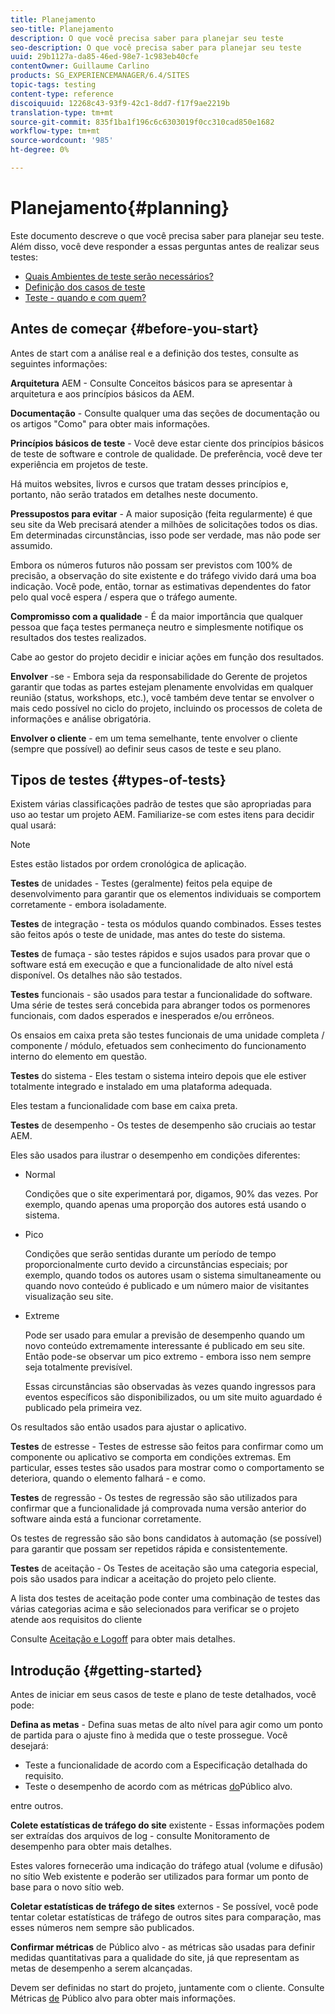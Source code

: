 ```yaml
---
title: Planejamento
seo-title: Planejamento
description: O que você precisa saber para planejar seu teste
seo-description: O que você precisa saber para planejar seu teste
uuid: 29b1127a-da85-46ed-98e7-1c983eb40cfe
contentOwner: Guillaume Carlino
products: SG_EXPERIENCEMANAGER/6.4/SITES
topic-tags: testing
content-type: reference
discoiquuid: 12268c43-93f9-42c1-8dd7-f17f9ae2219b
translation-type: tm+mt
source-git-commit: 835f1ba1f196c6c6303019f0cc310cad850e1682
workflow-type: tm+mt
source-wordcount: '985'
ht-degree: 0%

---
```



# Planejamento{#planning}

Este documento descreve o que você precisa saber para planejar seu teste. Além disso, você deve responder a essas perguntas antes de realizar seus testes:

* [Quais Ambientes de teste serão necessários?](/help/sites-developing/test-environments.md)
* [Definição dos casos de teste](/help/sites-developing/test-cases.md)
* [Teste - quando e com quem?](/help/sites-developing/when-who.md)

## Antes de começar {#before-you-start}

Antes de start com a análise real e a definição dos testes, consulte as seguintes informações:

**Arquitetura** AEM - Consulte Conceitos básicos para se apresentar à arquitetura e aos princípios básicos da AEM.

**Documentação** - Consulte qualquer uma das seções de documentação ou os artigos &quot;Como&quot; para obter mais informações.

**Princípios básicos de teste** - Você deve estar ciente dos princípios básicos de teste de software e controle de qualidade. De preferência, você deve ter experiência em projetos de teste.

Há muitos websites, livros e cursos que tratam desses princípios e, portanto, não serão tratados em detalhes neste documento.

**Pressupostos para evitar** - A maior suposição (feita regularmente) é que seu site da Web precisará atender a milhões de solicitações todos os dias. Em determinadas circunstâncias, isso pode ser verdade, mas não pode ser assumido.

Embora os números futuros não possam ser previstos com 100% de precisão, a observação do site existente e do tráfego vivido dará uma boa indicação. Você pode, então, tornar as estimativas dependentes do fator pelo qual você espera / espera que o tráfego aumente.

**Compromisso com a qualidade** - É da maior importância que qualquer pessoa que faça testes permaneça neutro e simplesmente notifique os resultados dos testes realizados.

Cabe ao gestor do projeto decidir e iniciar ações em função dos resultados.

**Envolver** -se - Embora seja da responsabilidade do Gerente de projetos garantir que todas as partes estejam plenamente envolvidas em qualquer reunião (status, workshops, etc.), você também deve tentar se envolver o mais cedo possível no ciclo do projeto, incluindo os processos de coleta de informações e análise obrigatória.

**Envolver o cliente** - em um tema semelhante, tente envolver o cliente (sempre que possível) ao definir seus casos de teste e seu plano.

## Tipos de testes {#types-of-tests}

Existem várias classificações padrão de testes que são apropriadas para uso ao testar um projeto AEM. Familiarize-se com estes itens para decidir qual usará:

>[!NOTE]
>
>Estes estão listados por ordem cronológica de aplicação.

**Testes** de unidades - Testes (geralmente) feitos pela equipe de desenvolvimento para garantir que os elementos individuais se comportem corretamente - embora isoladamente.

**Testes** de integração - testa os módulos quando combinados. Esses testes são feitos após o teste de unidade, mas antes do teste do sistema.

**Testes** de fumaça - são testes rápidos e sujos usados para provar que o software está em execução e que a funcionalidade de alto nível está disponível. Os detalhes não são testados.

**Testes** funcionais - são usados para testar a funcionalidade do software. Uma série de testes será concebida para abranger todos os pormenores funcionais, com dados esperados e inesperados e/ou errôneos.

Os ensaios em caixa preta são testes funcionais de uma unidade completa / componente / módulo, efetuados sem conhecimento do funcionamento interno do elemento em questão.

**Testes** do sistema - Eles testam o sistema inteiro depois que ele estiver totalmente integrado e instalado em uma plataforma adequada.

Eles testam a funcionalidade com base em caixa preta.

**Testes** de desempenho - Os testes de desempenho são cruciais ao testar AEM.

Eles são usados para ilustrar o desempenho em condições diferentes:

* Normal

   Condições que o site experimentará por, digamos, 90% das vezes. Por exemplo, quando apenas uma proporção dos autores está usando o sistema.

* Pico

   Condições que serão sentidas durante um período de tempo proporcionalmente curto devido a circunstâncias especiais; por exemplo, quando todos os autores usam o sistema simultaneamente ou quando novo conteúdo é publicado e um número maior de visitantes visualização seu site.

* Extreme

   Pode ser usado para emular a previsão de desempenho quando um novo conteúdo extremamente interessante é publicado em seu site. Então pode-se observar um pico extremo - embora isso nem sempre seja totalmente previsível.

   Essas circunstâncias são observadas às vezes quando ingressos para eventos específicos são disponibilizados, ou um site muito aguardado é publicado pela primeira vez.

Os resultados são então usados para ajustar o aplicativo.

**Testes** de estresse - Testes de estresse são feitos para confirmar como um componente ou aplicativo se comporta em condições extremas. Em particular, esses testes são usados para mostrar como o comportamento se deteriora, quando o elemento falhará - e como.

**Testes** de regressão - Os testes de regressão são são utilizados para confirmar que a funcionalidade já comprovada numa versão anterior do software ainda está a funcionar corretamente.

Os testes de regressão são são bons candidatos à automação (se possível) para garantir que possam ser repetidos rápida e consistentemente.

**Testes** de aceitação - Os Testes de aceitação são uma categoria especial, pois são usados para indicar a aceitação do projeto pelo cliente.

A lista dos testes de aceitação pode conter uma combinação de testes das várias categorias acima e são selecionados para verificar se o projeto atende aos requisitos do cliente

Consulte [Aceitação e Logoff](/help/sites-developing/acceptance-signoff.md) para obter mais detalhes.

## Introdução {#getting-started}

Antes de iniciar em seus casos de teste e plano de teste detalhados, você pode:

**Defina as metas** - Defina suas metas de alto nível para agir como um ponto de partida para o ajuste fino à medida que o teste prossegue. Você desejará:

* Teste a funcionalidade de acordo com a Especificação detalhada do requisito.
* Teste o desempenho de acordo com as métricas [do](/help/managing/best-practices-further-reference.md#key-performance-indicators-and-target-metrics)Público alvo.

entre outros.

**Colete estatísticas de tráfego do site** existente - Essas informações podem ser extraídas dos arquivos de log - consulte Monitoramento de desempenho para obter mais detalhes.

Estes valores fornecerão uma indicação do tráfego atual (volume e difusão) no sítio Web existente e poderão ser utilizados para formar um ponto de base para o novo sítio web.

**Coletar estatísticas de tráfego de sites** externos - Se possível, você pode tentar coletar estatísticas de tráfego de outros sites para comparação, mas esses números nem sempre são publicados.

**Confirmar métricas** de Público alvo - as métricas são usadas para definir medidas quantitativas para a qualidade do site, já que representam as metas de desempenho a serem alcançadas.

Devem ser definidas no start do projeto, juntamente com o cliente. Consulte Métricas [de](/help/sites-developing/planning.md) Público alvo para obter mais informações.
